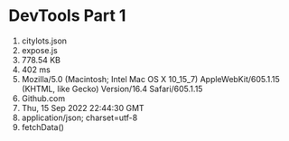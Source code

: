 # DevTools Part 1

1. citylots.json
2. expose.js
3. 778.54 KB
4. 402 ms
5. Mozilla/5.0 (Macintosh; Intel Mac OS X 10_15_7) AppleWebKit/605.1.15 (KHTML, like Gecko) Version/16.4 Safari/605.1.15
6. Github.com
7. Thu, 15 Sep 2022 22:44:30 GMT
8. application/json; charset=utf-8
9. fetchData()
